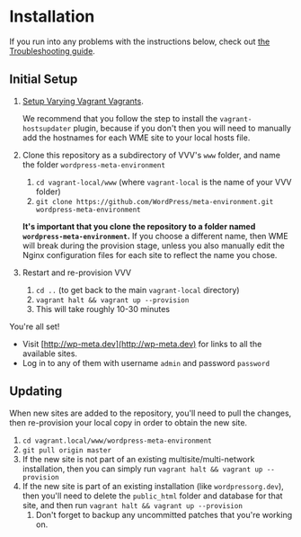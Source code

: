 # Installation

If you run into any problems with the instructions below, check out [the Troubleshooting guide](./troubleshooting.md).

## Initial Setup

1. [Setup Varying Vagrant Vagrants](https://github.com/Varying-Vagrant-Vagrants/VVV).

	We recommend that you follow the step to install the `vagrant-hostsupdater` plugin, because if you don't then
	you will need to manually add the hostnames for each WME site to your local hosts file.

1. Clone this repository as a subdirectory of VVV's `www` folder, and name the folder `wordpress-meta-environment`
	1. `cd vagrant-local/www` (where `vagrant-local` is the name of your VVV folder)
	1. `git clone https://github.com/WordPress/meta-environment.git wordpress-meta-environment`

	**It's important that you clone the repository to a folder named `wordpress-meta-environment`.** If you choose
	a different name, then WME will break during the provision stage, unless you also manually edit the Nginx
	configuration files for each site to reflect the name you chose.

1. Restart and re-provision VVV
	1. `cd ..` (to get back to the main `vagrant-local` directory)
	1. `vagrant halt && vagrant up --provision`
	1. This will take roughly 10-30 minutes


You're all set!

* Visit [http://wp-meta.dev](http://wp-meta.dev) for links to all the available sites.
* Log in to any of them with username `admin` and password `password`


## Updating

When new sites are added to the repository, you'll need to pull the changes, then re-provision your local copy in
order to obtain the new site.

1. `cd vagrant.local/www/wordpress-meta-environment`
1. `git pull origin master`
1. If the new site is not part of an existing multisite/multi-network installation, then you can simply run
`vagrant halt && vagrant up --provision`
1. If the new site is part of an existing installation (like `wordpressorg.dev`),
then you'll need to delete the `public_html` folder and database for that site, and then run
`vagrant halt && vagrant up --provision`
	1. Don't forget to backup any uncommitted patches that you're working on.

